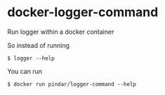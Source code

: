 docker-logger-command
===========================

Run logger within a docker container

So instead of running

    $ logger --help

You can run 

    $ docker run pindar/logger-command --help

